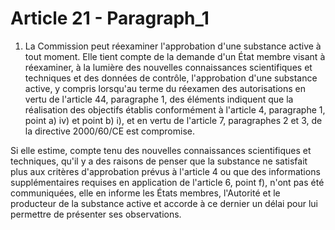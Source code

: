 # Article 21 - Paragraph_1

1. La Commission peut réexaminer l'approbation d'une substance active à tout moment. Elle tient compte de la demande d'un État membre visant à réexaminer, à la lumière des nouvelles connaissances scientifiques et techniques et des données de contrôle, l'approbation d'une substance active, y compris lorsqu'au terme du réexamen des autorisations en vertu de l'article 44, paragraphe 1, des éléments indiquent que la réalisation des objectifs établis conformément à l'article 4, paragraphe 1, point a) iv) et point b) i), et en vertu de l'article 7, paragraphes 2 et 3, de la directive 2000/60/CE est compromise.

Si elle estime, compte tenu des nouvelles connaissances scientifiques et techniques, qu'il y a des raisons de penser que la substance ne satisfait plus aux critères d'approbation prévus à l'article 4 ou que des informations supplémentaires requises en application de l'article 6, point f), n'ont pas été communiquées, elle en informe les États membres, l'Autorité et le producteur de la substance active et accorde à ce dernier un délai pour lui permettre de présenter ses observations.
